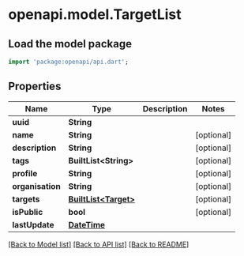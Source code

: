 # openapi.model.TargetList

## Load the model package
```dart
import 'package:openapi/api.dart';
```

## Properties
Name | Type | Description | Notes
------------ | ------------- | ------------- | -------------
**uuid** | **String** |  | 
**name** | **String** |  | [optional] 
**description** | **String** |  | [optional] 
**tags** | **BuiltList&lt;String&gt;** |  | [optional] 
**profile** | **String** |  | [optional] 
**organisation** | **String** |  | [optional] 
**targets** | [**BuiltList&lt;Target&gt;**](Target.md) |  | [optional] 
**isPublic** | **bool** |  | [optional] 
**lastUpdate** | [**DateTime**](DateTime.md) |  | 

[[Back to Model list]](../README.md#documentation-for-models) [[Back to API list]](../README.md#documentation-for-api-endpoints) [[Back to README]](../README.md)


